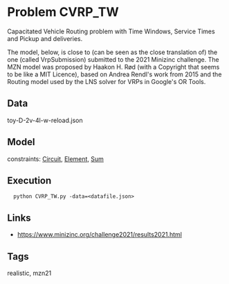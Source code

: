 # Problem CVRP_TW

Capacitated Vehicle Routing problem with Time Windows, Service Times and Pickup and deliveries.

The model, below, is close to (can be seen as the close translation of) the one (called VrpSubmission) submitted to the 2021 Minizinc challenge.
The MZN model was proposed by Haakon H. Rød (with a Copyright that seems to be like a MIT Licence),
based on Andrea Rendl's work from 2015 and the Routing model used by the LNS solver for VRPs in Google's OR Tools.

## Data
  toy-D-2v-4l-w-reload.json

## Model
  constraints: [Circuit](http://pycsp.org/documentation/constraints/Circuit), [Element](http://pycsp.org/documentation/constraints/Element), [Sum](http://pycsp.org/documentation/constraints/Sum)

## Execution
```
  python CVRP_TW.py -data=<datafile.json>
```

## Links
  - https://www.minizinc.org/challenge2021/results2021.html

## Tags
  realistic, mzn21
